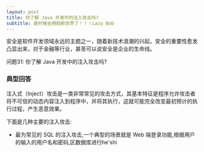 ```yaml
---
layout: post
title: 你了解 Java 开发中的注入攻击吗?
subtitle: 是时候去拥抱新世界了！！！Lazy Bob
---
```

安全是软件开发领域永远的主题之一，随着新技术浪潮的兴起，安全的重要性愈发凸显出来，对于金融等行业，甚至可以说安全是企业的生命线。

问题31: 你了解 Java 开发中的注入攻击吗?

### 典型回答

注入式（Inject）攻击是一类非常常见的攻击方式，其基本特征是程序允许攻击者将不可信的动态内容注入到程序中，并将其执行，这就可能完全改变最初预计的执行过程，产生恶意效果。

下面是几种主要的注入攻击:

* 最为常见的 SQL 的注入攻击,一个典型的场景就是 Web 端登录功能,根据用户的输入的用户名和密码,区数据库进行he'shi